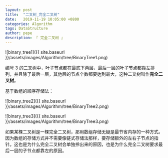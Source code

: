 ```yaml
---
layout: post
title:  "二叉树_完全二叉树"
date:   2019-11-19 10:05:00 +0800
categories: Algorithm
tags: DataStructure
author: pepe
description: 『 完全二叉树 』
---
```



![binary_tree1]({{ site.baseurl }}/assets/images/Algorithm/tree/BinaryTree1.png)


编号 3 的二叉树中，叶子节点都在最底下两层，最后一层的叶子节点都靠左排列，并且除了最后一层，其他层的节点个数都要达到最大，这种二叉树叫作**完全二叉树**。

基于数组的顺序存储法：

![binary_tree2]({{ site.baseurl }}/assets/images/Algorithm/tree/BinaryTree2.png)

![binary_tree3]({{ site.baseurl }}/assets/images/Algorithm/tree/BinaryTree3.png)


如果某棵二叉树是一棵完全二叉树，那用数组存储无疑是最节省内存的一种方式。因为数组的存储方式并不需要像链式存储法那样，要存储额外的左右子节点的指针。这也是为什么完全二叉树会单独拎出来的原因，也是为什么完全二叉树要求最后一层的子节点都靠左的原因。


































